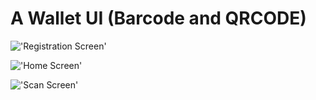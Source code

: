 # A Wallet UI (Barcode and QRCODE)

!['Registration Screen'](https://user-images.githubusercontent.com/46001539/113655078-13b53880-9691-11eb-8b09-dd3769564598.png?raw=true "Registration Screen")

!['Home Screen'](https://user-images.githubusercontent.com/46001539/113655087-17e15600-9691-11eb-9324-5da625106e5c.png?raw=true "Home Screen")

!['Scan Screen'](https://user-images.githubusercontent.com/46001539/113655086-1748bf80-9691-11eb-9a1c-3375181fb5e4.png?raw=true "Scan Screen")


